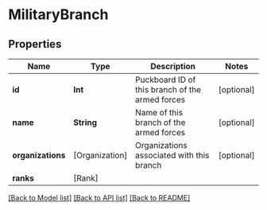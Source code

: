 # MilitaryBranch

## Properties
Name | Type | Description | Notes
------------ | ------------- | ------------- | -------------
**id** | **Int** | Puckboard ID of this branch of the armed forces | [optional] 
**name** | **String** | Name of this branch of the armed forces | [optional] 
**organizations** | [Organization] | Organizations associated with this branch | [optional] 
**ranks** | [Rank] |  | 

[[Back to Model list]](../README.md#documentation-for-models) [[Back to API list]](../README.md#documentation-for-api-endpoints) [[Back to README]](../README.md)


